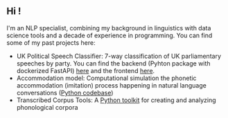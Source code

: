## Hi !

I'm an NLP specialist, combining my background in linguistics with data science tools and a decade of experience in programming. You can find some of my past projects here:
- UK Political Speech Classifier: 7-way classification of UK parliamentary speeches by party. You can find the backend (Pyhton package with dockerized FastAPI) [here](https://github.com/szaboildi/uk-pol-speech-classifier) and the frontend [here](https://github.com/szaboildi/uk-pol-speech-classifier-frontend).
- Accommodation model: Computational simulation the phonetic accommodation (imitation) process happening in natural language conversations ([Python codebase](https://github.com/szaboildi/accommodation-model))
- Transcribed Corpus Tools: A [Python toolkit](https://github.com/szaboildi/transcribed-corpus-tools) for creating and analyzing phonological corpora

<!--
Here are some ideas to get you started:
- 🔭 I’m currently working on ...
- 🌱 I’m currently learning ...
- 👯 I’m looking to collaborate on ...
- 🤔 I’m looking for help with ...
- 💬 Ask me about ...
- 📫 How to reach me: ...
- 😄 Pronouns: ...
- ⚡ Fun fact: ...
-->
